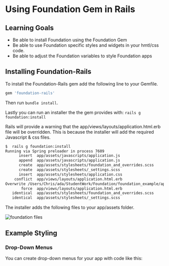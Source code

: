 
# Using Foundation Gem in Rails

## Learning Goals
-  Be able to install Foundation using the Foundation Gem
-  Be able to use Foundation specific styles and widgets in your hmtl/css code.
-  Be able to adjust the Foundation variables to style Foundation apps

## Installing Foundation-Rails

To install the Foundation-Rails gem add the following line to your Gemfile.

```ruby
gem 'foundation-rails'
```

Then run `bundle install`.  

Lastly you can run an installer the the gem provides with: `rails g foundation:install`

Rails will provide a warning that the app/views/layouts/application.html.erb file will be overridden.  This is because the installer will add the required Javascript & css files.  

```bash
$  rails g foundation:install
Running via Spring preloader in process 7609
      insert  app/assets/javascripts/application.js
      append  app/assets/javascripts/application.js
      create  app/assets/stylesheets/foundation_and_overrides.scss
      create  app/assets/stylesheets/_settings.scss
      insert  app/assets/stylesheets/application.css
    conflict  app/views/layouts/application.html.erb
Overwrite /Users/Chris/ada/StudentWork/Foundation/foundation_example/app/views/layouts/application.html.erb? (enter "h" for help) [Ynaqdh] Y
       force  app/views/layouts/application.html.erb
   identical  app/assets/stylesheets/foundation_and_overrides.scss
   identical  app/assets/stylesheets/_settings.scss
```

The installer adds the following files to your app/assets folder.  

![foundation files](img/foundationfiles.png)


## Example Styling

### Drop-Down Menus

You can create drop-down menus for your app with code like this:


```erb

```